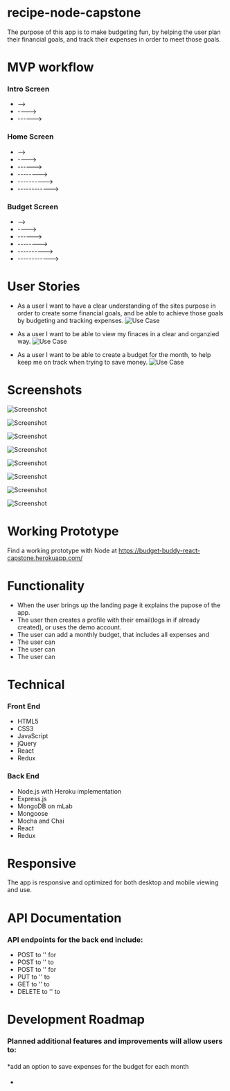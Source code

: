 # recipe-node-capstone
The purpose of this app is to make budgeting fun, by helping the user plan their financial goals, and track their expenses in order to meet those goals.

# MVP workflow

### Intro Screen
* -->
* ---->
* ------>
### Home Screen
* -->
* ---->
* ------>
* -------->
* ---------->
* ------------>
###  Budget Screen
* -->
* ---->
* ------>
* -------->
* ---------->
* ------------>


# User Stories
* As a user I want to have a clear understanding of the sites purpose in order to create some financial goals, and be able to achieve those goals by budgeting and tracking expenses.
![Use Case](./github-images/intro-screen.JPG)

* As a user I want to be able to view my finaces in a clear and organzied way.
![Use Case](./github-images/home-screen.JPG)

* As a user I want to be able to create a budget for the month, to help keep me on track when trying to save money.
![Use Case](./github-images/budget-screen.JPG)


# Screenshots
![Screenshot](https://github.com/bgerardi20/budget-buddy-react-capstone/blob/master/github-images/intro-screen-screenshot.png)

![Screenshot](https://github.com/bgerardi20/budget-buddy-react-capstone/blob/master/github-images/login-screen-screenshot.png)

![Screenshot](https://github.com/bgerardi20/budget-buddy-react-capstone/blob/master/github-images/register-screen-screenshot.png)

![Screenshot](https://github.com/bgerardi20/budget-buddy-react-capstone/blob/master/github-images/home-screen-screenshot.png)

![Screenshot](https://github.com/bgerardi20/budget-buddy-react-capstone/blob/master/github-images/add-budget-screenshot.png)

![Screenshot](https://github.com/bgerardi20/budget-buddy-react-capstone/blob/master/github-images/add-goal-screenshot.png)

![Screenshot](https://github.com/bgerardi20/budget-buddy-react-capstone/blob/master/github-images/edit-budget-screenshot.png)

![Screenshot](https://github.com/bgerardi20/budget-buddy-react-capstone/blob/master/github-images/edit-goal-screenshot.png)


# Working Prototype
Find a working prototype with Node at https://budget-buddy-react-capstone.herokuapp.com/

# Functionality
* When the user brings up the landing page it explains the pupose of the app.
* The user then creates a profile with their email(logs in if already created), or uses the demo account.
* The user can add a monthly budget, that includes all expenses and
* The user can
* The user can
* The user can

# Technical

### Front End
* HTML5
* CSS3
* JavaScript
* jQuery
* React
* Redux

### Back End
* Node.js with Heroku implementation
* Express.js
* MongoDB on mLab
* Mongoose
* Mocha and Chai
* React
* Redux

# Responsive
The app is responsive and optimized for both desktop and mobile viewing and use.

# API Documentation
### API endpoints for the back end include:

* POST to '' for
* POST to '' to
* POST to '' for
* PUT to '' to
* GET to '' to
* DELETE to '' to
# Development Roadmap

### Planned additional features and improvements will allow users to:

####
*add an option to save expenses for the budget for each month

####
*
